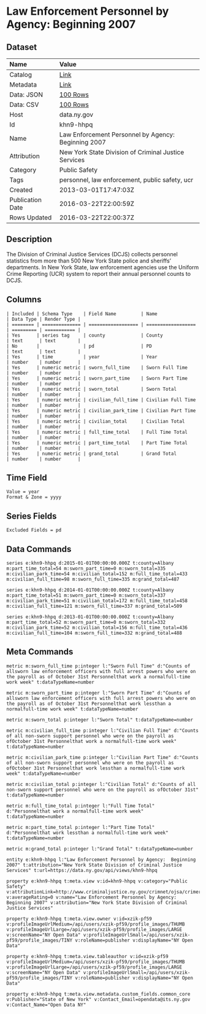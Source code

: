 # Law Enforcement Personnel by Agency: Beginning 2007

## Dataset

| Name | Value |
| :--- | :---- |
| Catalog | [Link](https://catalog.data.gov/dataset/law-enforcement-personnel-by-agency-beginning-2007) |
| Metadata | [Link](https://data.ny.gov/api/views/khn9-hhpq) |
| Data: JSON | [100 Rows](https://data.ny.gov/api/views/khn9-hhpq/rows.json?max_rows=100) |
| Data: CSV | [100 Rows](https://data.ny.gov/api/views/khn9-hhpq/rows.csv?max_rows=100) |
| Host | data.ny.gov |
| Id | khn9-hhpq |
| Name | Law Enforcement Personnel by Agency: Beginning 2007 |
| Attribution | New York State Division of Criminal Justice Services |
| Category | Public Safety |
| Tags | personnel, law enforcement, public safety, ucr |
| Created | 2013-03-01T17:47:03Z |
| Publication Date | 2016-03-22T22:00:59Z |
| Rows Updated | 2016-03-22T22:00:37Z |

## Description

The Division of Criminal Justice Services (DCJS) collects personnel statistics from more than 500 New York State police and sheriffs’ departments. In New York State, law enforcement agencies use the Uniform Crime Reporting (UCR) system to report their annual personnel counts to DCJS.

## Columns

```ls
| Included | Schema Type    | Field Name         | Name               | Data Type | Render Type |
| ======== | ============== | ================== | ================== | ========= | =========== |
| Yes      | series tag     | county             | County             | text      | text        |
| No       |                | pd                 | PD                 | text      | text        |
| Yes      | time           | year               | Year               | number    | number      |
| Yes      | numeric metric | sworn_full_time    | Sworn Full Time    | number    | number      |
| Yes      | numeric metric | sworn_part_time    | Sworn Part Time    | number    | number      |
| Yes      | numeric metric | sworn_total        | Sworn Total        | number    | number      |
| Yes      | numeric metric | civilian_full_time | Civilian Full Time | number    | number      |
| Yes      | numeric metric | civilian_park_time | Civilian Part Time | number    | number      |
| Yes      | numeric metric | civilian_total     | Civilian Total     | number    | number      |
| Yes      | numeric metric | full_time_total    | Full Time Total    | number    | number      |
| Yes      | numeric metric | part_time_total    | Part Time Total    | number    | number      |
| Yes      | numeric metric | grand_total        | Grand Total        | number    | number      |
```

## Time Field

```ls
Value = year
Format & Zone = yyyy
```

## Series Fields

```ls
Excluded Fields = pd
```

## Data Commands

```ls
series e:khn9-hhpq d:2015-01-01T00:00:00.000Z t:county=Albany m:part_time_total=54 m:sworn_part_time=0 m:sworn_total=335 m:civilian_park_time=54 m:civilian_total=152 m:full_time_total=433 m:civilian_full_time=98 m:sworn_full_time=335 m:grand_total=487

series e:khn9-hhpq d:2014-01-01T00:00:00.000Z t:county=Albany m:part_time_total=51 m:sworn_part_time=0 m:sworn_total=337 m:civilian_park_time=51 m:civilian_total=172 m:full_time_total=458 m:civilian_full_time=121 m:sworn_full_time=337 m:grand_total=509

series e:khn9-hhpq d:2013-01-01T00:00:00.000Z t:county=Albany m:part_time_total=52 m:sworn_part_time=0 m:sworn_total=332 m:civilian_park_time=52 m:civilian_total=156 m:full_time_total=436 m:civilian_full_time=104 m:sworn_full_time=332 m:grand_total=488
```

## Meta Commands

```ls
metric m:sworn_full_time p:integer l:"Sworn Full Time" d:"Counts of allsworn law enforcement officers with full arrest powers who were on the payroll as of October 31st Personnelthat work a normalfull‐time work week" t:dataTypeName=number

metric m:sworn_part_time p:integer l:"Sworn Part Time" d:"Counts of allsworn law enforcement officers with full arrest powers who were on the payroll as of October 31st Personnelthat work lessthan a normalfull‐time work week" t:dataTypeName=number

metric m:sworn_total p:integer l:"Sworn Total" t:dataTypeName=number

metric m:civilian_full_time p:integer l:"Civilian Full Time" d:"Counts of all non‐sworn support personnel who were on the payroll as ofOctober 31st Personnelthat work a normalfull‐time work week" t:dataTypeName=number

metric m:civilian_park_time p:integer l:"Civilian Part Time" d:"Counts of all non‐sworn support personnel who were on the payroll as ofOctober 31st Personnelthat work lessthan a normalfull‐time work week" t:dataTypeName=number

metric m:civilian_total p:integer l:"Civilian Total" d:"Counts of all non‐sworn support personnel who were on the payroll as ofOctober 31st" t:dataTypeName=number

metric m:full_time_total p:integer l:"Full Time Total" d:"Personnelthat work a normalfull‐time work week" t:dataTypeName=number

metric m:part_time_total p:integer l:"Part Time Total" d:"Personnelthat work lessthan a normalfull‐time work week" t:dataTypeName=number

metric m:grand_total p:integer l:"Grand Total" t:dataTypeName=number

entity e:khn9-hhpq l:"Law Enforcement Personnel by Agency:  Beginning 2007" t:attribution="New York State Division of Criminal Justice Services" t:url=https://data.ny.gov/api/views/khn9-hhpq

property e:khn9-hhpq t:meta.view v:id=khn9-hhpq v:category="Public Safety" v:attributionLink=http://www.criminaljustice.ny.gov/crimnet/ojsa/crimereporting/index.htm v:averageRating=0 v:name="Law Enforcement Personnel by Agency:  Beginning 2007" v:attribution="New York State Division of Criminal Justice Services"

property e:khn9-hhpq t:meta.view.owner v:id=xzik-pf59 v:profileImageUrlMedium=/api/users/xzik-pf59/profile_images/THUMB v:profileImageUrlLarge=/api/users/xzik-pf59/profile_images/LARGE v:screenName="NY Open Data" v:profileImageUrlSmall=/api/users/xzik-pf59/profile_images/TINY v:roleName=publisher v:displayName="NY Open Data"

property e:khn9-hhpq t:meta.view.tableauthor v:id=xzik-pf59 v:profileImageUrlMedium=/api/users/xzik-pf59/profile_images/THUMB v:profileImageUrlLarge=/api/users/xzik-pf59/profile_images/LARGE v:screenName="NY Open Data" v:profileImageUrlSmall=/api/users/xzik-pf59/profile_images/TINY v:roleName=publisher v:displayName="NY Open Data"

property e:khn9-hhpq t:meta.view.metadata.custom_fields.common_core v:Publisher="State of New York" v:Contact_Email=opendata@its.ny.gov v:Contact_Name="Open Data NY"
```
